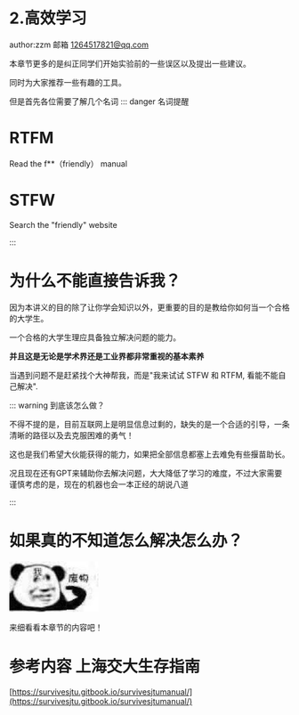 # 2.高效学习

author:zzm 邮箱 1264517821@qq.com

本章节更多的是纠正同学们开始实验前的一些误区以及提出一些建议。

同时为大家推荐一些有趣的工具。

但是首先各位需要了解几个名词
::: danger 名词提醒

# RTFM

Read the f**（friendly） manual

# STFW

Search the "friendly" website

:::
# 为什么不能直接告诉我？

因为本讲义的目的除了让你学会知识以外，更重要的目的是教给你如何当一个合格的大学生。

一个合格的大学生理应具备独立解决问题的能力。

<strong>并且这是无论是学术界还是工业界都非常重视的基本素养</strong>

当遇到问题不是赶紧找个大神帮我，而是"我来试试 STFW 和 RTFM, 看能不能自己解决".

::: warning 到底该怎么做？

不得不提的是，目前互联网上是明显信息过剩的，缺失的是一个合适的引导，一条清晰的路径以及去克服困难的勇气！

这也是我们希望大伙能获得的能力，如果把全部信息都塞上去难免有些揠苗助长。

况且现在还有GPT来辅助你去解决问题，大大降低了学习的难度，不过大家需要谨慎考虑的是，现在的机器也会一本正经的胡说八道


:::

# 如果真的不知道怎么解决怎么办？

![](static/boxcnSmy1oqFO1glYIYGRZ9NhEb.jpg)

来细看看本章节的内容吧！

# 参考内容 上海交大生存指南

[https://survivesjtu.gitbook.io/survivesjtumanual/](https://survivesjtu.gitbook.io/survivesjtumanual/)
